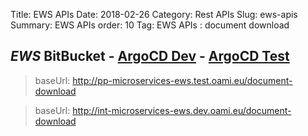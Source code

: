 Title: EWS APIs
Date: 2018-02-26
Category: Rest APIs
Slug: ews-apis
Summary: EWS APIs 
order: 10 
Tag: EWS APIs : document download

## _EWS_  BitBucket - <a href="https://intadapt-argocd.dev.oami.eu/applications/argocd/ewsmicroservices-intadaptive?resource=" target="_blank">ArgoCD Dev</a> - <a href="https://qa-argocd.test.oami.eu/applications/ewsmicroservices-preprod" target="_blank">ArgoCD Test</a>

> baseUrl: http://pp-microservices-ews.test.oami.eu/document-download  
	
> baseUrl: http://int-microservices-ews.dev.oami.eu/document-download  
	


